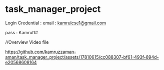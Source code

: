 # task_manager_project
Login Credential :
email :  kamrulcse1@gmail.com 

pass :   Kamrul1#


//Overview Video file

https://github.com/kamruzzaman-aman/task_manager_project/assets/17810615/cc088307-bf61-493f-894d-e20568608164


